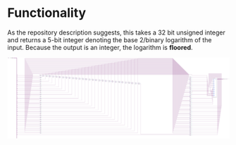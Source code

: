 # Functionality
As the repository description suggests, this takes a 32 bit unsigned integer and returns a 5-bit integer denoting the base 2/binary logarithm of the input. Because the output is an integer, the logarithm is **floored**.


![](./log2.bmp)
